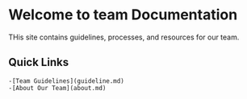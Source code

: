 # Welcome to team Documentation

THis site contains guidelines, processes, and resources for our team.

## Quick Links

    -[Team Guidelines](guideline.md)
    -[About Our Team](about.md)
